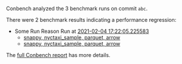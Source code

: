 Conbench analyzed the 3 benchmark runs on commit `abc`.

There were 2 benchmark results indicating a performance regression:

- Some Run Reason Run at [2021-02-04 17:22:05.225583](http://localhost/compare/runs/some_baseline...some_contender/)
  - [snappy, nyctaxi_sample, parquet, arrow](http://localhost/benchmarks/some-benchmark-uuid-3)
  - [snappy, nyctaxi_sample, parquet, arrow](http://localhost/benchmarks/some-benchmark-uuid-3)

The [full Conbench report](https://github.com/github/hello-world/runs/4) has more details.
